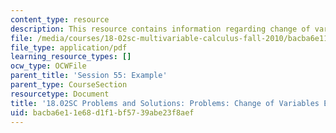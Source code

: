 ```yaml
---
content_type: resource
description: This resource contains information regarding change of variables example.
file: /media/courses/18-02sc-multivariable-calculus-fall-2010/bacba6e11e68d1f1bf5739abe23f8aef_MIT18_02SC_pb_55_comb.pdf
file_type: application/pdf
learning_resource_types: []
ocw_type: OCWFile
parent_title: 'Session 55: Example'
parent_type: CourseSection
resourcetype: Document
title: '18.02SC Problems and Solutions: Problems: Change of Variables Example'
uid: bacba6e1-1e68-d1f1-bf57-39abe23f8aef
---
```

